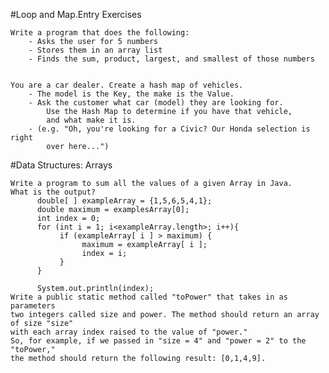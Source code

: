 #Loop and Map.Entry Exercises

    Write a program that does the following:
        - Asks the user for 5 numbers
        - Stores them in an array list
        - Finds the sum, product, largest, and smallest of those numbers


    You are a car dealer. Create a hash map of vehicles.
        - The model is the Key, the make is the Value.
        - Ask the customer what car (model) they are looking for. 
            Use the Hash Map to determine if you have that vehicle, 
            and what make it is.
        - (e.g. "Oh, you're looking for a Civic? Our Honda selection is right
            over here...")


#Data Structures: Arrays
    

    Write a program to sum all the values of a given Array in Java.
    What is the output?
          double[ ] exampleArray = {1,5,6,5,4,1};
          double maximum = examplesArray[0];
          int index = 0;
          for (int i = 1; i<exampleArray.length>; i++){
               if (exampleArray[ i ] > maximum) {
                    maximum = exampleArray[ i ];
                    index = i;
               }
          }

          System.out.println(index);
    Write a public static method called "toPower" that takes in as parameters
    two integers called size and power. The method should return an array of size "size" 
    with each array index raised to the value of "power." 
    So, for example, if we passed in "size = 4" and "power = 2" to the "toPower," 
    the method should return the following result: [0,1,4,9].